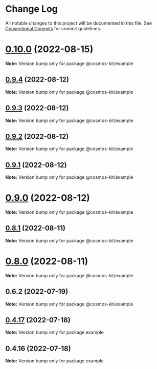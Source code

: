 # Change Log

All notable changes to this project will be documented in this file.
See [Conventional Commits](https://conventionalcommits.org) for commit guidelines.

# [0.10.0](https://github.com/cosmology-tech/cosmos-kit/compare/@cosmos-kit/example@0.9.4...@cosmos-kit/example@0.10.0) (2022-08-15)

**Note:** Version bump only for package @cosmos-kit/example





## [0.9.4](https://github.com/cosmology-tech/cosmos-kit/compare/@cosmos-kit/example@0.9.3...@cosmos-kit/example@0.9.4) (2022-08-12)

**Note:** Version bump only for package @cosmos-kit/example





## [0.9.3](https://github.com/cosmology-tech/cosmos-kit/compare/@cosmos-kit/example@0.9.2...@cosmos-kit/example@0.9.3) (2022-08-12)

**Note:** Version bump only for package @cosmos-kit/example





## [0.9.2](https://github.com/cosmology-tech/cosmos-kit/compare/@cosmos-kit/example@0.9.1...@cosmos-kit/example@0.9.2) (2022-08-12)

**Note:** Version bump only for package @cosmos-kit/example





## [0.9.1](https://github.com/cosmology-tech/cosmos-kit/compare/@cosmos-kit/example@0.9.0...@cosmos-kit/example@0.9.1) (2022-08-12)

**Note:** Version bump only for package @cosmos-kit/example





# [0.9.0](https://github.com/cosmology-tech/cosmos-kit/compare/@cosmos-kit/example@0.8.1...@cosmos-kit/example@0.9.0) (2022-08-12)

**Note:** Version bump only for package @cosmos-kit/example





## [0.8.1](https://github.com/cosmology-tech/cosmos-kit/compare/@cosmos-kit/example@0.8.0...@cosmos-kit/example@0.8.1) (2022-08-11)

**Note:** Version bump only for package @cosmos-kit/example





# [0.8.0](https://github.com/cosmology-tech/cosmos-kit/compare/@cosmos-kit/example@0.6.2...@cosmos-kit/example@0.8.0) (2022-08-11)

**Note:** Version bump only for package @cosmos-kit/example





## 0.6.2 (2022-07-19)

**Note:** Version bump only for package @cosmos-kit/example

## [0.4.17](https://github.com/cosmology-tech/cosmos-kit/compare/example@0.4.16...example@0.4.17) (2022-07-18)

**Note:** Version bump only for package example

## 0.4.16 (2022-07-18)

**Note:** Version bump only for package example
